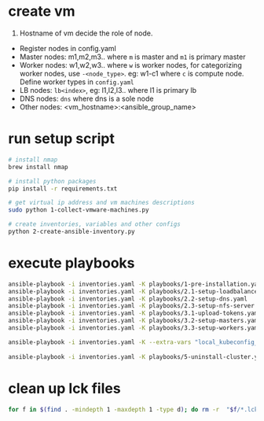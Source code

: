 # create vm

1. Hostname of vm decide the role of node.
- Register nodes in config.yaml
- Master nodes: m1,m2,m3.. where `m` is master and `m1` is primary master
- Worker nodes: w1,w2,w3.. where `w` is worker nodes, for categorizing worker nodes, use `-<node_type>`. eg: w1-c1 where `c` is compute node.
Define worker types in `config.yaml`
- LB nodes: `lb<index>`, eg: l1,l2,l3.. where l1 is primary lb
- DNS nodes: `dns` where dns is a sole node
- Other nodes: <vm_hostname>:<ansible_group_name>

# run setup script
```sh
# install nmap
brew install nmap

# install python packages
pip install -r requirements.txt

# get virtual ip address and vm machines descriptions
sudo python 1-collect-vmware-machines.py

# create inventories, variables and other configs
python 2-create-ansible-inventory.py
```

# execute playbooks
```sh
ansible-playbook -i inventories.yaml -K playbooks/1-pre-installation.yaml
ansible-playbook -i inventories.yaml -K playbooks/2.1-setup-loadbalancer.yaml
ansible-playbook -i inventories.yaml -K playbooks/2.2-setup-dns.yaml
ansible-playbook -i inventories.yaml -K playbooks/2.3-setup-nfs-server.yaml
ansible-playbook -i inventories.yaml -K playbooks/3.1-upload-tokens.yaml
ansible-playbook -i inventories.yaml -K playbooks/3.2-setup-masters.yaml
ansible-playbook -i inventories.yaml -K playbooks/3.3-setup-workers.yaml

ansible-playbook -i inventories.yaml -K --extra-vars "local_kubeconfig_dir=$HOME" playbooks/4-download-kubeconfig.yaml
  
ansible-playbook -i inventories.yaml -K playbooks/5-uninstall-cluster.yaml
```

# clean up lck files
```sh
for f in $(find . -mindepth 1 -maxdepth 1 -type d); do rm -r  "$f/*.lck" || true; done
```
